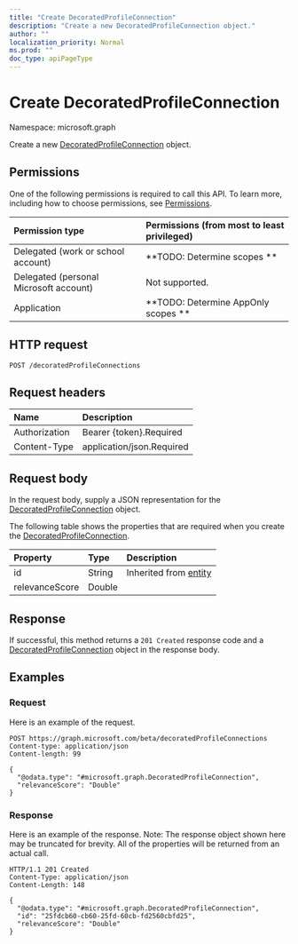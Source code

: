 ```yaml
---
title: "Create DecoratedProfileConnection"
description: "Create a new DecoratedProfileConnection object."
author: ""
localization_priority: Normal
ms.prod: ""
doc_type: apiPageType
---
```


# Create DecoratedProfileConnection

Namespace: microsoft.graph

Create a new [DecoratedProfileConnection](../resources/decoratedprofileconnection.md) object.

## Permissions
One of the following permissions is required to call this API. To learn more, including how to choose permissions, see [Permissions](/concepts/permissions-reference.md).

|Permission type|Permissions (from most to least privileged)|
|:---|:---|
|Delegated (work or school account)|**TODO: Determine scopes **|
|Delegated (personal Microsoft account)|Not supported.|
|Application|**TODO: Determine AppOnly scopes **|

## HTTP request
<!-- {
  "blockType": "ignored"
}
-->
``` http
POST /decoratedProfileConnections
```

## Request headers
|Name|Description|
|:---|:---|
|Authorization|Bearer {token}.Required|
|Content-Type|application/json.Required|

## Request body
In the request body, supply a JSON representation for the [DecoratedProfileConnection](../resources/decoratedprofileconnection.md) object.

The following table shows the properties that are required when you create the [DecoratedProfileConnection](../resources/decoratedprofileconnection.md).

|Property|Type|Description|
|:---|:---|:---|
|id|String| Inherited from [entity](../resources/entity.md)|
|relevanceScore|Double||



## Response
If successful, this method returns a `201 Created` response code and a [DecoratedProfileConnection](../resources/decoratedprofileconnection.md) object in the response body.

## Examples

### Request
Here is an example of the request.
<!-- {
  "blockType": "request",
  "name": "create_decoratedprofileconnection_from_decoratedprofileconnections"
}
-->
``` http
POST https://graph.microsoft.com/beta/decoratedProfileConnections
Content-type: application/json
Content-length: 99

{
  "@odata.type": "#microsoft.graph.DecoratedProfileConnection",
  "relevanceScore": "Double"
}
```

### Response
Here is an example of the response. Note: The response object shown here may be truncated for brevity. All of the properties will be returned from an actual call.
<!-- {
  "blockType": "response",
  "truncated": true,
  "@odata.type": "microsoft.graph.decoratedprofileconnection"
}
-->
``` http
HTTP/1.1 201 Created
Content-Type: application/json
Content-Length: 148

{
  "@odata.type": "#microsoft.graph.DecoratedProfileConnection",
  "id": "25fdcb60-cb60-25fd-60cb-fd2560cbfd25",
  "relevanceScore": "Double"
}
```

